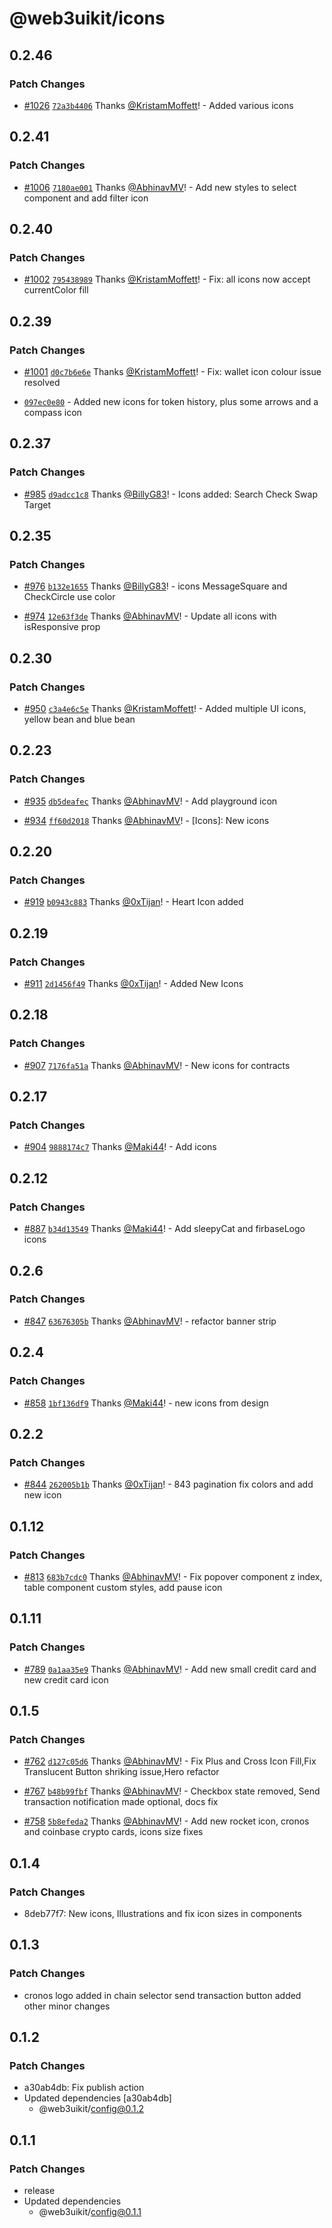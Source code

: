 # @web3uikit/icons

## 0.2.46

### Patch Changes

-   [#1026](https://github.com/web3ui/web3uikit/pull/1026) [`72a3b4406`](https://github.com/web3ui/web3uikit/commit/72a3b4406984b7f434aaf09fab392ef82d6fb1f0) Thanks [@KristamMoffett](https://github.com/KristamMoffett)! - Added various icons

## 0.2.41

### Patch Changes

-   [#1006](https://github.com/web3ui/web3uikit/pull/1006) [`7180ae001`](https://github.com/web3ui/web3uikit/commit/7180ae0015e28dc1b126a5bc9ff57b0eacbbb70b) Thanks [@AbhinavMV](https://github.com/AbhinavMV)! - Add new styles to select component and add filter icon

## 0.2.40

### Patch Changes

-   [#1002](https://github.com/web3ui/web3uikit/pull/1002) [`795438989`](https://github.com/web3ui/web3uikit/commit/795438989b456b60990dc307112b23b324806b80) Thanks [@KristamMoffett](https://github.com/KristamMoffett)! - Fix: all icons now accept currentColor fill

## 0.2.39

### Patch Changes

-   [#1001](https://github.com/web3ui/web3uikit/pull/1001) [`d0c7b6e6e`](https://github.com/web3ui/web3uikit/commit/d0c7b6e6e3dcd9eb136e9baeb90dcb74e8ee7835) Thanks [@KristamMoffett](https://github.com/KristamMoffett)! - Fix: wallet icon colour issue resolved

*   [`097ec0e80`](https://github.com/web3ui/web3uikit/commit/097ec0e80a9e3a5a3d2b554fffb8b41867f99e14) - Added new icons for token history, plus some arrows and a compass icon

## 0.2.37

### Patch Changes

-   [#985](https://github.com/web3ui/web3uikit/pull/985) [`d9adcc1c8`](https://github.com/web3ui/web3uikit/commit/d9adcc1c8d91ddd091d4340351d531dc9de07c07) Thanks [@BillyG83](https://github.com/BillyG83)! - Icons added: Search Check Swap Target

## 0.2.35

### Patch Changes

-   [#976](https://github.com/web3ui/web3uikit/pull/976) [`b132e1655`](https://github.com/web3ui/web3uikit/commit/b132e1655fcf45331b49a25934638597276c6918) Thanks [@BillyG83](https://github.com/BillyG83)! - icons MessageSquare and CheckCircle use color

*   [#974](https://github.com/web3ui/web3uikit/pull/974) [`12e63f3de`](https://github.com/web3ui/web3uikit/commit/12e63f3def663d9a37c98e76f1ab8d878245a68a) Thanks [@AbhinavMV](https://github.com/AbhinavMV)! - Update all icons with isResponsive prop

## 0.2.30

### Patch Changes

-   [#950](https://github.com/web3ui/web3uikit/pull/950) [`c3a4e6c5e`](https://github.com/web3ui/web3uikit/commit/c3a4e6c5e5648d81d69352df869d48de947d8701) Thanks [@KristamMoffett](https://github.com/KristamMoffett)! - Added multiple UI icons, yellow bean and blue bean

## 0.2.23

### Patch Changes

-   [#935](https://github.com/web3ui/web3uikit/pull/935) [`db5deafec`](https://github.com/web3ui/web3uikit/commit/db5deafece4c371f1f6eb04dc3f74be0a3f40e88) Thanks [@AbhinavMV](https://github.com/AbhinavMV)! - Add playground icon

*   [#934](https://github.com/web3ui/web3uikit/pull/934) [`ff60d2018`](https://github.com/web3ui/web3uikit/commit/ff60d20185e78ee780a07cea06d414cebc3b2cf3) Thanks [@AbhinavMV](https://github.com/AbhinavMV)! - [Icons]: New icons

## 0.2.20

### Patch Changes

-   [#919](https://github.com/web3ui/web3uikit/pull/919) [`b0943c883`](https://github.com/web3ui/web3uikit/commit/b0943c8831f7441e45716e68b1f1d183b07febfd) Thanks [@0xTijan](https://github.com/0xTijan)! - Heart Icon added

## 0.2.19

### Patch Changes

-   [#911](https://github.com/web3ui/web3uikit/pull/911) [`2d1456f49`](https://github.com/web3ui/web3uikit/commit/2d1456f499c793f5edc13631e4bdcebd0a6be12f) Thanks [@0xTijan](https://github.com/0xTijan)! - Added New Icons

## 0.2.18

### Patch Changes

-   [#907](https://github.com/web3ui/web3uikit/pull/907) [`7176fa51a`](https://github.com/web3ui/web3uikit/commit/7176fa51abf163e4294b3a25ffd795afda7ab546) Thanks [@AbhinavMV](https://github.com/AbhinavMV)! - New icons for contracts

## 0.2.17

### Patch Changes

-   [#904](https://github.com/web3ui/web3uikit/pull/904) [`9888174c7`](https://github.com/web3ui/web3uikit/commit/9888174c7458aba58d0c32fc0fcf76add8174dd4) Thanks [@Maki44](https://github.com/Maki44)! - Add icons

## 0.2.12

### Patch Changes

-   [#887](https://github.com/web3ui/web3uikit/pull/887) [`b34d13549`](https://github.com/web3ui/web3uikit/commit/b34d13549a73e7bd5641be378ba5672b8630410d) Thanks [@Maki44](https://github.com/Maki44)! - Add sleepyCat and firbaseLogo icons

## 0.2.6

### Patch Changes

-   [#847](https://github.com/web3ui/web3uikit/pull/847) [`63676305b`](https://github.com/web3ui/web3uikit/commit/63676305b1bfc894192de8e08c1b14d6d1eeff92) Thanks [@AbhinavMV](https://github.com/AbhinavMV)! - refactor banner strip

## 0.2.4

### Patch Changes

-   [#858](https://github.com/web3ui/web3uikit/pull/858) [`1bf136df9`](https://github.com/web3ui/web3uikit/commit/1bf136df99035557e42bc6291a1652c9f2314fd4) Thanks [@Maki44](https://github.com/Maki44)! - new icons from design

## 0.2.2

### Patch Changes

-   [#844](https://github.com/web3ui/web3uikit/pull/844) [`262005b1b`](https://github.com/web3ui/web3uikit/commit/262005b1bee9239fa75915fd6e68902acce9e137) Thanks [@0xTijan](https://github.com/0xTijan)! - 843 pagination fix colors and add new icon

## 0.1.12

### Patch Changes

-   [#813](https://github.com/web3ui/web3uikit/pull/813) [`683b7cdc0`](https://github.com/web3ui/web3uikit/commit/683b7cdc0609d5c5f7aae9103990d19d70d015a8) Thanks [@AbhinavMV](https://github.com/AbhinavMV)! - Fix popover component z index, table component custom styles, add pause icon

## 0.1.11

### Patch Changes

-   [#789](https://github.com/web3ui/web3uikit/pull/789) [`0a1aa35e9`](https://github.com/web3ui/web3uikit/commit/0a1aa35e9ca40077b6ff3beeaa85c466eb43f0b1) Thanks [@AbhinavMV](https://github.com/AbhinavMV)! - Add new small credit card and new credit card icon

## 0.1.5

### Patch Changes

-   [#762](https://github.com/web3ui/web3uikit/pull/762) [`d127c05d6`](https://github.com/web3ui/web3uikit/commit/d127c05d6d6cc8ba57af6454c0f6daea0b821623) Thanks [@AbhinavMV](https://github.com/AbhinavMV)! - Fix Plus and Cross Icon Fill,Fix Translucent Button shriking issue,Hero refactor

*   [#767](https://github.com/web3ui/web3uikit/pull/767) [`b48b99fbf`](https://github.com/web3ui/web3uikit/commit/b48b99fbf53a5cb7e67345f6f2f9540d9af61a81) Thanks [@AbhinavMV](https://github.com/AbhinavMV)! - Checkbox state removed, Send transaction notification made optional, docs fix

-   [#758](https://github.com/web3ui/web3uikit/pull/758) [`5b8efeda2`](https://github.com/web3ui/web3uikit/commit/5b8efeda280d46399b9adac2d7a9e8958a7f1da8) Thanks [@AbhinavMV](https://github.com/AbhinavMV)! - Add new rocket icon, cronos and coinbase crypto cards, icons size fixes

## 0.1.4

### Patch Changes

-   8deb77f7: New icons, Illustrations and fix icon sizes in components

## 0.1.3

### Patch Changes

-   cronos logo added in chain selector
    send transaction button added
    other minor changes

## 0.1.2

### Patch Changes

-   a30ab4db: Fix publish action
-   Updated dependencies [a30ab4db]
    -   @web3uikit/config@0.1.2

## 0.1.1

### Patch Changes

-   release
-   Updated dependencies
    -   @web3uikit/config@0.1.1
